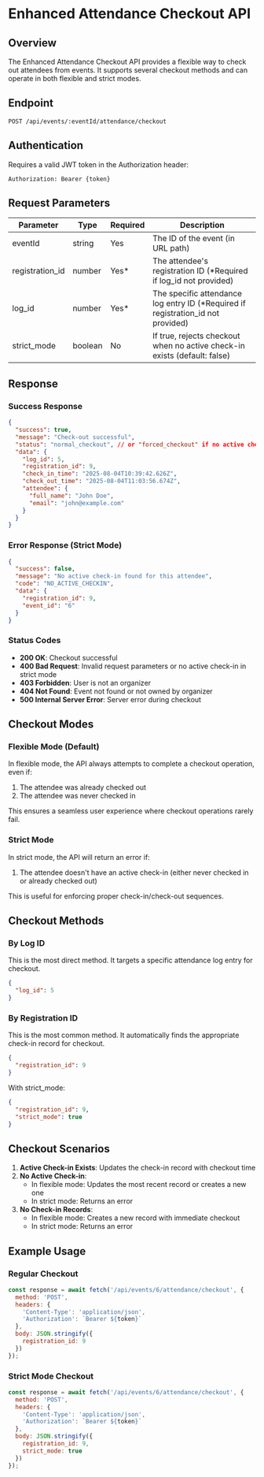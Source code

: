 # Enhanced Attendance Checkout API

## Overview

The Enhanced Attendance Checkout API provides a flexible way to check out attendees from events. It supports several checkout methods and can operate in both flexible and strict modes.

## Endpoint

```
POST /api/events/:eventId/attendance/checkout
```

## Authentication

Requires a valid JWT token in the Authorization header:

```
Authorization: Bearer {token}
```

## Request Parameters

| Parameter | Type | Required | Description |
|-----------|------|----------|-------------|
| eventId | string | Yes | The ID of the event (in URL path) |
| registration_id | number | Yes* | The attendee's registration ID (*Required if log_id not provided) |
| log_id | number | Yes* | The specific attendance log entry ID (*Required if registration_id not provided) |
| strict_mode | boolean | No | If true, rejects checkout when no active check-in exists (default: false) |

## Response

### Success Response

```json
{
  "success": true,
  "message": "Check-out successful",
  "status": "normal_checkout", // or "forced_checkout" if no active check-in existed
  "data": {
    "log_id": 5,
    "registration_id": 9,
    "check_in_time": "2025-08-04T10:39:42.626Z",
    "check_out_time": "2025-08-04T11:03:56.674Z",
    "attendee": {
      "full_name": "John Doe",
      "email": "john@example.com"
    }
  }
}
```

### Error Response (Strict Mode)

```json
{
  "success": false,
  "message": "No active check-in found for this attendee",
  "code": "NO_ACTIVE_CHECKIN",
  "data": {
    "registration_id": 9,
    "event_id": "6"
  }
}
```

### Status Codes

- **200 OK**: Checkout successful
- **400 Bad Request**: Invalid request parameters or no active check-in in strict mode
- **403 Forbidden**: User is not an organizer
- **404 Not Found**: Event not found or not owned by organizer
- **500 Internal Server Error**: Server error during checkout

## Checkout Modes

### Flexible Mode (Default)

In flexible mode, the API always attempts to complete a checkout operation, even if:

1. The attendee was already checked out
2. The attendee was never checked in

This ensures a seamless user experience where checkout operations rarely fail.

### Strict Mode

In strict mode, the API will return an error if:

1. The attendee doesn't have an active check-in (either never checked in or already checked out)

This is useful for enforcing proper check-in/check-out sequences.

## Checkout Methods

### By Log ID

This is the most direct method. It targets a specific attendance log entry for checkout.

```json
{
  "log_id": 5
}
```

### By Registration ID

This is the most common method. It automatically finds the appropriate check-in record for checkout.

```json
{
  "registration_id": 9
}
```

With strict_mode:

```json
{
  "registration_id": 9,
  "strict_mode": true
}
```

## Checkout Scenarios

1. **Active Check-in Exists**: Updates the check-in record with checkout time
2. **No Active Check-in**: 
   - In flexible mode: Updates the most recent record or creates a new one
   - In strict mode: Returns an error
3. **No Check-in Records**: 
   - In flexible mode: Creates a new record with immediate checkout
   - In strict mode: Returns an error

## Example Usage

### Regular Checkout

```javascript
const response = await fetch('/api/events/6/attendance/checkout', {
  method: 'POST',
  headers: {
    'Content-Type': 'application/json',
    'Authorization': `Bearer ${token}`
  },
  body: JSON.stringify({
    registration_id: 9
  })
});
```

### Strict Mode Checkout

```javascript
const response = await fetch('/api/events/6/attendance/checkout', {
  method: 'POST',
  headers: {
    'Content-Type': 'application/json',
    'Authorization': `Bearer ${token}`
  },
  body: JSON.stringify({
    registration_id: 9,
    strict_mode: true
  })
});
```
